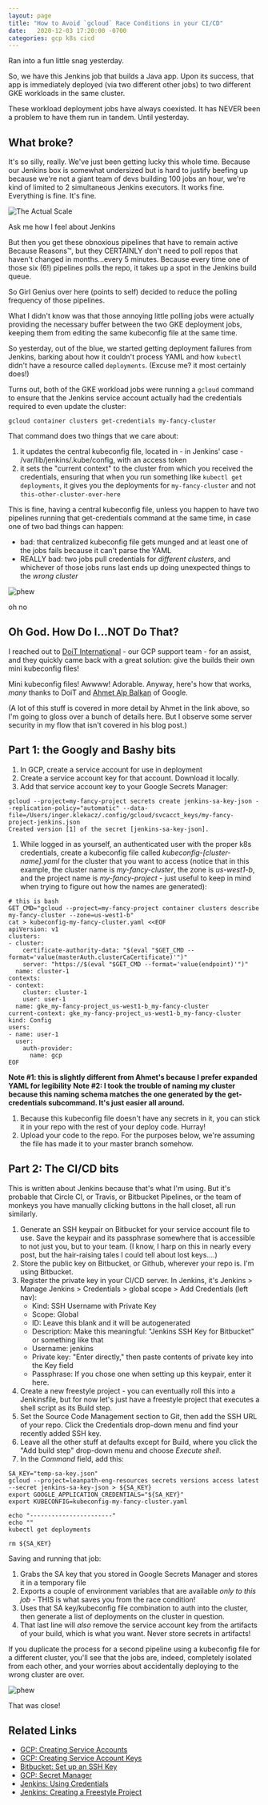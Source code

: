 ```yaml
---
layout: page
title: "How to Avoid `gcloud` Race Conditions in your CI/CD"
date:   2020-12-03 17:20:00 -0700
categories: gcp k8s cicd
---
```


Ran into a fun little snag yesterday. 

So, we have this Jenkins job that builds a Java app. Upon its success, that app is immediately deployed (via two different other jobs) to two different GKE workloads in the same cluster.

These workload deployment jobs have always coexisted. It has NEVER been a problem to have them run in tandem. Until yesterday.

## What broke? ##

It's so silly, really. We've just been getting lucky this whole time. Because our Jenkins box is somewhat undersized but is hard to justify beefing up because we're not a giant team of devs building 100 jobs an hour, we're kind of limited to 2 simultaneous Jenkins executors. It works fine. Everything is fine. It's fine.

![The Actual Scale](/assets/greatgoodokaynotokayihateyoufine.gif)
<figcaption>Ask me how I feel about Jenkins</figcaption>

But then you get these obnoxious pipelines that have to remain active Because Reasons™, but they CERTAINLY don't need to poll repos that haven't changed in months...every 5 minutes. Because every time one of those six (6!) pipelines polls the repo, it takes up a spot in the Jenkins build queue.

So Girl Genius over here (points to self) decided to reduce the polling frequency of those pipelines.

What I didn't know was that those annoying little polling jobs were actually providing the necessary buffer between the two GKE deployment jobs, keeping them from editing the same kubeconfig file at the same time.

So yesterday, out of the blue, we started getting deployment failures from Jenkins, barking about how it couldn't process YAML and how `kubectl` didn't have a resource called `deployments`. (Excuse me? it most certainly does!)

Turns out, both of the GKE workload jobs were running a `gcloud` command to ensure that the Jenkins service account actually had the credentials required to even update the cluster:

```
gcloud container clusters get-credentials my-fancy-cluster
```

That command does two things that we care about: 
1. it updates the central kubeconfig file, located in - in Jenkins' case - /var/lib/jenkins/.kube/config, with an access token
2. it sets the "current context" to the cluster from which you received the credentials, ensuring that when you run something like `kubectl get deployments`, it gives you the deployments for `my-fancy-cluster` and not `this-other-cluster-over-here`

This is fine, having a central kubeconfig file, unless you happen to have two pipelines running that get-credentials command at the same time, in case one of two bad things can happen:

- bad: that centralized kubeconfig file gets munged and at least one of the jobs fails because it can't parse the YAML
- REALLY bad: two jobs pull credentials for _different clusters_, and whichever of those jobs runs last ends up doing unexpected things to the _wrong cluster_

![phew](https://media.giphy.com/media/MeFm94nKdkAOA/giphy.gif)
<figcaption>oh no</figcaption>

## Oh God. How Do I...NOT Do That? ##

I reached out to [DoiT International](https://www.doit-intl.com/) - our GCP support team - for an assist, and they quickly came back with a great solution: give the builds their own mini kubeconfig files!

Mini kubeconfig files! Awwww! Adorable. Anyway, here's how that works, _many_ thanks to DoiT and [Ahmet Alp Balkan](https://ahmet.im/blog/authenticating-to-gke-without-gcloud/) of Google.

(A lot of this stuff is covered in more detail by Ahmet in the link above, so I'm going to gloss over a bunch of details here. But I observe some server security in my flow that isn't covered in his blog post.)

## Part 1: the Googly and Bashy bits ##
1. In GCP, create a service account for use in deployment
2. Create a service account key for that account. Download it locally.
3. Add that service account key to your Google Secrets Manager:
```
gcloud --project=my-fancy-project secrets create jenkins-sa-key-json --replication-policy="automatic" --data-file=/Users/inger.klekacz/.config/gcloud/svcacct_keys/my-fancy-project-jenkins.json
Created version [1] of the secret [jenkins-sa-key-json].
```
1. While logged in as yourself, an authenticated user with the proper k8s credentials, create a kubeconfig file called _kubeconfig-[cluster-name].yaml_ for the cluster that you want to access (notice that in this example, the cluster name is _my-fancy-cluster_, the zone is _us-west1-b_, and the project name is _my-fancy-project_ - just useful to keep in mind when trying to figure out how the names are generated):
```
# this is bash
GET_CMD="gcloud --project=my-fancy-project container clusters describe my-fancy-cluster --zone=us-west1-b"
cat > kubeconfig-my-fancy-cluster.yaml <<EOF
apiVersion: v1
clusters:
- cluster:
    certificate-authority-data: "$(eval "$GET_CMD --format='value(masterAuth.clusterCaCertificate)'")"
    server: "https://$(eval "$GET_CMD --format='value(endpoint)'")"
  name: cluster-1
contexts:
- context:
    cluster: cluster-1
    user: user-1
  name: gke_my-fancy-project_us-west1-b_my-fancy-cluster
current-context: gke_my-fancy-project_us-west1-b_my-fancy-cluster
kind: Config
users:
- name: user-1
  user:
    auth-provider:
      name: gcp
EOF
```
**Note #1: this is slightly different from Ahmet's because I prefer expanded YAML for legibility**
**Note #2: I took the trouble of naming my cluster because this naming schema matches the one generated by the get-credentials subcommand. It's just easier all around.**

1. Because this kubeconfig file doesn't have any secrets in it, you can stick it in your repo with the rest of your deploy code. Hurray!
2. Upload your code to the repo. For the purposes below, we're assuming the file has made it to your master branch somehow.

## Part 2: The CI/CD bits ##

This is written about Jenkins because that's what I'm using. But it's probable that Circle CI, or Travis, or Bitbucket Pipelines, or the team of monkeys you have manually clicking buttons in the hall closet, all run similarly.
1. Generate an SSH keypair on Bitbucket for your service account file to use. Save the keypair and its passphrase somewhere that is accessible to not just you, but to your team. (I know, I harp on this in nearly every post, but the hair-raising tales I could tell about lost keys....)
2. Store the public key on Bitbucket, or Github, wherever your repo is. I'm using Bitbucket.
3. Register the private key in your CI/CD server. In Jenkins, it's Jenkins > Manage Jenkins > Credentials > global scope > Add Credentials (left nav):
    - Kind: SSH Username with Private Key
    - Scope: Global
    - ID: Leave this blank and it will be autogenerated
    - Description: Make this meaningful: "Jenkins SSH Key for Bitbucket" or something like that
    - Username: jenkins
    - Private key: "Enter directly," then paste contents of private key into the Key field
    - Passphrase: If you chose one when setting up this keypair, enter it here.
4. Create a new freestyle project - you can eventually roll this into a Jenkinsfile, but for now let's just have a freestyle project that executes a shell script as its Build step.
5. Set the Source Code Management section to Git, then add the SSH URL of your repo. Click the Credentials drop-down menu and find your recently added SSH key.
6. Leave all the other stuff at defaults except for Build, where you click the "Add build step" drop-down menu and choose _Execute shell_.
7. In the _Command_ field, add this:

```
SA_KEY="temp-sa-key.json"
gcloud --project=leanpath-eng-resources secrets versions access latest --secret jenkins-sa-key-json > ${SA_KEY}
export GOOGLE_APPLICATION_CREDENTIALS="${SA_KEY}"
export KUBECONFIG=kubeconfig-my-fancy-cluster.yaml

echo "-----------------------"
echo ""
kubectl get deployments

rm ${SA_KEY}
```

Saving and running that job:
1. Grabs the SA key that you stored in Google Secrets Manager and stores it in a temporary file
2. Exports a couple of environment variables that are available _only to this job_ - THIS is what saves you from the race condition!
3. Uses that SA key/kubeconfig file combination to auth into the cluster, then generate a list of deployments on the cluster in question. 
4. That last line will _also_ remove the service account key from the artifacts of your build, which is what you want. Never store secrets in artifacts!

If you duplicate the process for a second pipeline using a kubeconfig file for a different cluster, you'll see that the jobs are, indeed, completely isolated from each other, and your worries about accidentally deploying to the wrong cluster are over.

![phew](https://media.giphy.com/media/vTeqJhmcl98uk/giphy.gif)
<figcaption>That was close!</figcaption>

## Related Links ##
- [GCP: Creating Service Accounts](https://cloud.google.com/iam/docs/creating-managing-service-accounts#iam-service-accounts-create-gcloud)
- [GCP: Creating Service Account Keys](https://cloud.google.com/iam/docs/creating-managing-service-account-keys)
- [Bitbucket: Set up an SSH Key](https://support.atlassian.com/bitbucket-cloud/docs/set-up-an-ssh-key/)
- [GCP: Secret Manager](https://cloud.google.com/secret-manager/docs/creating-and-accessing-secrets)
- [Jenkins: Using Credentials](https://www.jenkins.io/doc/book/using/using-credentials/)
- [Jenkins: Creating a Freestyle Project](https://www.guru99.com/create-builds-jenkins-freestyle-project.html)
